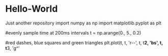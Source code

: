 # Hello-World
Just another repository
import numpy as np
import matplotlib.pyplot as plt

#evenly sample time at 200ms intervals
t = np.arange(0., 5., 0.2)

#red dashes, blue squares and green triangles 
plt.plot(t, t, 'r--', t, t**2, 'bs', t, t**3, 'g^'
